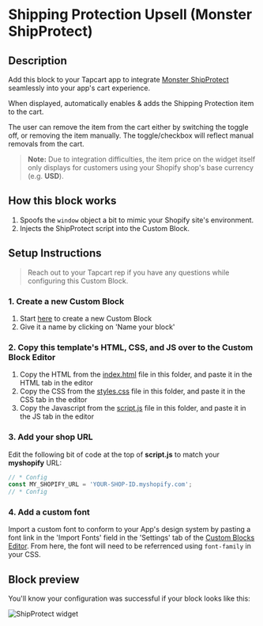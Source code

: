 # Shipping Protection Upsell (Monster ShipProtect)

## Description

Add this block to your Tapcart app to integrate [Monster ShipProtect](https://apps.shopify.com/shipping-protection) seamlessly into your app's cart experience.

When displayed, automatically enables & adds the Shipping Protection item to the cart.

The user can remove the item from the cart either by switching the toggle off, or removing the item manually. The toggle/checkbox will reflect manual removals from the cart.

> **Note:** Due to integration difficulties, the item price on the widget itself only displays for customers using your Shopify shop's base currency (e.g. **USD**).

## How this block works

1. Spoofs the `window` object a bit to mimic your Shopify site's environment.
2. Injects the ShipProtect script into the Custom Block.

## Setup Instructions

> Reach out to your Tapcart rep if you have any questions while configuring this Custom Block.

### 1. Create a new Custom Block

1. Start [here](https://app.tapcart.com/custom-blocks) to create a new Custom Block
2. Give it a name by clicking on 'Name your block'

### 2. Copy this template's HTML, CSS, and JS over to the Custom Block Editor

1. Copy the HTML from the [index.html](#) file in this folder, and paste it in the HTML tab in the editor
2. Copy the CSS from the [styles.css](#) file in this folder, and paste it in the CSS tab in the editor
3. Copy the Javascript from the [script.js](#) file in this folder, and paste it in the JS tab in the editor

### 3. Add your shop URL

Edit the following bit of code at the top of **script.js** to match your **myshopify** URL:

```JavaScript
// * Config
const MY_SHOPIFY_URL = 'YOUR-SHOP-ID.myshopify.com';
// * Config
```

### 4. Add a custom font

Import a custom font to conform to your App's design system by pasting a font link in the 'Import Fonts' field in the 'Settings' tab of the [Custom Blocks Editor](https://app.tapcart.com/custom-blocks). From here, the font will need to be referrenced using `font-family` in your CSS.

## Block preview

You'll know your configuration was successful if your block looks like this:

<img src="https://imgur.com/cb731ba1-4232-4914-bdef-ea566a962bdd" alt="ShipProtect widget"/>
